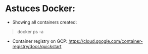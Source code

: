# Astuces Docker:
- Showing all containers created:
> docker ps -a
- Container registry on GCP: https://cloud.google.com/container-registry/docs/quickstart